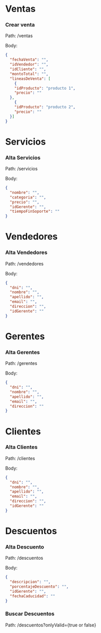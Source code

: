 # Ventas
### Crear venta

Path: /ventas

Body:
```json
{
  "fechaVenta": "",
  "idVendedor": "",
  "idCliente": "",
  "montoTotal": "",
  "lineasDeVenta": [
    {
    "idProducto": "producto 1",
    "precio": ""
  }, 
    {
    "idProducto": "producto 2",
    "precio": ""
  }]
}
```

# Servicios
### Alta Servicios

Path: /servicios

Body:
```json
{
  "nombre": "",
  "categoria": "",
  "precio": "",
  "idGerente": "",
  "tiempoFinSoporte": ""
}
```

# Vendedores
### Alta Vendedores

Path: /vendedores

Body:
```json
{
  "dni": "",
  "nombre": "",
  "apellido": "",
  "email": "",
  "direccion": "",
  "idGerente": ""
}
```

# Gerentes
### Alta Gerentes

Path: /gerentes

Body:
```json
{
  "dni": "",
  "nombre": "",
  "apellido": "",
  "email": "",
  "direccion": ""
}
```

# Clientes
### Alta Clientes

Path: /clientes

Body:
```json
{
  "dni": "",
  "nombre": "",
  "apellido": "",
  "email": "",
  "direccion": "",
  "idGerente": ""
}
```

# Descuentos
### Alta Descuento

Path: /descuentos

Body:
```json
{
  "descripcion": "",
  "porcentajeDescuento": "",
  "idGerente": "",
  "fechaCaducidad": ""
}
```

### Buscar Descuentos

Path: /descuentos?onlyValid={true or false}
